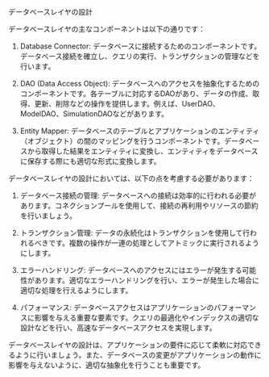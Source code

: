 データベースレイヤの設計

データベースレイヤの主なコンポーネントは以下の通りです：

1. Database Connector: データベースに接続するためのコンポーネントです。データベース接続を確立し、クエリの実行、トランザクションの管理などを行います。

2. DAO (Data Access Object): データベースへのアクセスを抽象化するためのコンポーネントです。各テーブルに対応するDAOがあり、データの作成、取得、更新、削除などの操作を提供します。例えば、UserDAO、ModelDAO、SimulationDAOなどがあります。

3. Entity Mapper: データベースのテーブルとアプリケーションのエンティティ（オブジェクト）の間のマッピングを行うコンポーネントです。データベースから取得した結果をエンティティに変換し、エンティティをデータベースに保存する際にも適切な形式に変換します。

データベースレイヤの設計においては、以下の点を考慮する必要があります：

1. データベース接続の管理: データベースへの接続は効率的に行われる必要があります。コネクションプールを使用して、接続の再利用やリソースの節約を行いましょう。

2. トランザクション管理: データの永続化はトランザクションを使用して行われるべきです。複数の操作が一連の処理としてアトミックに実行されるようにします。

3. エラーハンドリング: データベースへのアクセスにはエラーが発生する可能性があります。適切なエラーハンドリングを行い、エラーが発生した場合に適切な処理を行えるようにします。

4. パフォーマンス: データベースアクセスはアプリケーションのパフォーマンスに影響を与える重要な要素です。クエリの最適化やインデックスの適切な設計などを行い、高速なデータベースアクセスを実現します。

データベースレイヤの設計は、アプリケーションの要件に応じて柔軟に対応できるように行いましょう。また、データベースの変更がアプリケーションの動作に影響を与えないように、適切な抽象化を行うことも重要です。